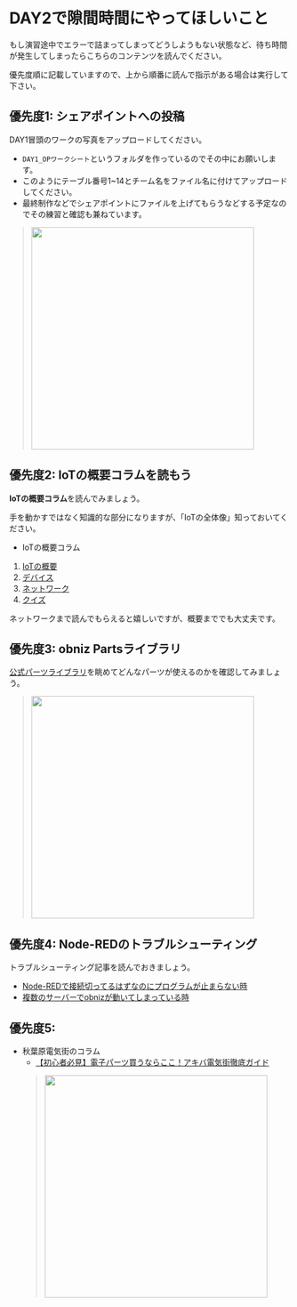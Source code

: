 # DAY2で隙間時間にやってほしいこと

もし演習途中でエラーで詰まってしまってどうしようもない状態など、待ち時間が発生してしまったらこちらのコンテンツを読んでください。

優先度順に記載していますので、上から順番に読んで指示がある場合は実行して下さい。

## 優先度1: シェアポイントへの投稿

DAY1冒頭のワークの写真をアップロードしてください。

- `DAY1_OPワークシート`というフォルダを作っているのでその中にお願いします。
- このようにテーブル番号1~14とチーム名をファイル名に付けてアップロードしてください。
- 最終制作などでシェアポイントにファイルを上げてもらうなどする予定なのでその練習と確認も兼ねています。

> <img src="https://i.gyazo.com/f11a6e836a3a9e95a437c54b0b2603fd.png" width="400px" />

## 優先度2: IoTの概要コラムを読もう

**IoTの概要コラム**を読んでみましょう。

手を動かすではなく知識的な部分になりますが、「IoTの全体像」知っておいてください。

- IoTの概要コラム
1. [IoTの概要](../tools/column/iot-overview/01_overview.md)
2. [デバイス](../tools/column/iot-overview/02-device.md)
3. [ネットワーク](../tools/column/iot-overview/03-network.md)
4. [クイズ](../tools/column/iot-overview/04-quiz.md)

ネットワークまで読んでもらえると嬉しいですが、概要まででも大丈夫です。

## 優先度3: obniz Partsライブラリ

[公式パーツライブラリ](https://docs.obniz.com/ja/sdk/parts?tags=sensor_temp)を眺めてどんなパーツが使えるのかを確認してみましょう。

> <img src="https://i.gyazo.com/2e3a9662b96e9e352f25a1135e6026ae.jpg" width="400px" />

## 優先度4: Node-REDのトラブルシューティング

トラブルシューティング記事を読んでおきましょう。

- [Node-REDで接続切ってるはずなのにプログラムが止まらない時](https://qiita.com/n0bisuke/items/ef82c303f98d62ae9cf4)
- [複数のサーバーでobnizが動いてしまっている時](https://qiita.com/n0bisuke/items/34c8389e371bd5d2f7f5)

## 優先度5: 

- 秋葉原電気街のコラム
    - [【初心者必見】電子パーツ買うならここ！アキバ電気街徹底ガイド](https://dotstud.io/blog/akihabara-guide-for-beginners/)
    > <img src="https://dotstud.io/img/blog/091/05_shop.png" width="400px" />

